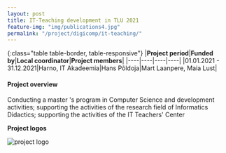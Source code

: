 ```yaml
---
layout: post
title: IT-Teaching development in TLU 2021 
feature-img: "img/publications4.jpg"
permalink: "/project/digicomp/it-teaching/"
---
```


{:class="table table-border, table-responsive"}
|**Project period**|**Funded by**|**Local coordinator**|**Project members**|
|----|----|----|----|
|01.01.2021 - 31.12.2021|Harno, IT Akadeemia|Hans Põldoja|Mart Laanpere, Maia Lust|

#### Project overview
Conducting a master 's program in Computer Science and development activities; supporting the activities of the research field of Informatics Didactics; supporting the activities of the IT Teachers' Center

**Project logos**
<div> 
    <img class="img-fluid-innews" src="{{ '/img/financier_logos/HARNO.jpg' | prepend: site.baseurl }}" alt="project logo">
</div>